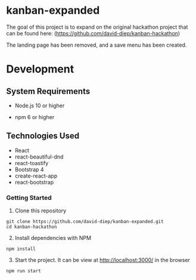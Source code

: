 kanban-expanded
=======

The goal of this project is to expand on the original hackathon project that can be found here: (https://github.com/david-diep/kanban-hackathon)

The landing page has been removed, and a save menu has been created.

Development
======

System Requirements
------

- Node.js 10 or higher

- npm 6 or higher

Technologies Used
------
- React
- react-beautiful-dnd
- react-toastify
- Bootstrap 4
- create-react-app  
- react-bootstrap

### Getting Started


1. Clone this repository

```shell
git clone https://github.com/david-diep/kanban-expanded.git
cd kanban-hackathon
```
2. Install dependencies with NPM

```shell
npm install
```

3. Start the project.  It can be view at [http://localhost:3000/](http://localhost:3000/) in the browser

```shell
npm run start
```
